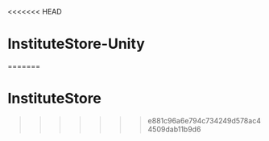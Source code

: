 <<<<<<< HEAD
# InstituteStore-Unity
=======
# InstituteStore
>>>>>>> e881c96a6e794c734249d578ac44509dab11b9d6
